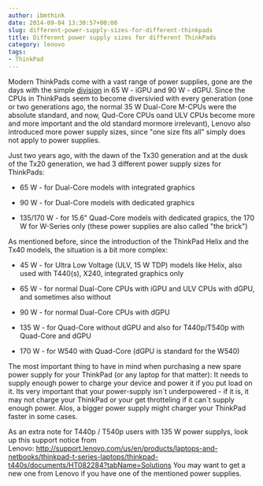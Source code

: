 ```yaml
---
author: ibmthink
date: 2014-09-04 13:30:57+00:00
slug: different-power-supply-sizes-for-different-thinkpads
title: Different power supply sizes for different ThinkPads
category: lenovo
tags:
- ThinkPad
---
```

Modern ThinkPads come with a vast range of power supplies, gone are the days with the simple [division](http://www.dict.cc/englisch-deutsch/division.html) in 65 W - iGPU and 90 W - dGPU. Since the CPUs in ThinkPads seem to become diversivied with every generation (one or two generations ago, the normal 35 W Dual-Core M-CPUs were the absolute standard, and now, Qud-Core CPUs oand ULV CPUs become more and more important and the old standard mormore irrelevant), Lenovo also introduced more power supply sizes, since "one size fits all" simply does not apply to power supplies.

Just two years ago, with the dawn of the Tx30 generation and at the dusk of the Tx20 generation, we had 3 different power supply sizes for ThinkPads:



  * 65 W - for Dual-Core models with integrated graphics



  * 90 W - for Dual-Core models with dedicated graphics



  * 135/170 W - for 15.6" Quad-Core models with dedicated grapics, the 170 W for W-Series only (these power supplies are also called "the brick")


As mentioned before, since the introduction of the ThinkPad Helix and the Tx40 models, the situation is a bit more complex:

  * 45 W - for Ultra Low Voltage (ULV, 15 W TDP) models like Helix, also used with T440(s), X240, integrated graphics only



  * 65 W - for normal Dual-Core CPUs with iGPU and ULV CPUs with dGPU, and sometimes also without



  * 90 W - for normal Dual-Core CPUs with dGPU



  * 135 W - for Quad-Core without dGPU and also for T440p/T540p with Quad-Core and dGPU



  * 170 W - for W540 with Quad-Core (dGPU is standard for the W540)


The most important thing to have in mind when purchasing a new spare power supply for your ThinkPad (or any laptop for that matter): It needs to supply enough power to charge your device and power it if you put load on it. Its very important that your power-supply isn´t underpowered - if it is, it may not charge your ThinkPad or your get throtteling if it can´t supply enough power. Alos, a bigger power supply might charger your ThinkPad faster in some cases.

As an extra note for T440p / T540p users with 135 W power supplys, look up this support notice from Lenovo: http://support.lenovo.com/us/en/products/laptops-and-netbooks/thinkpad-t-series-laptops/thinkpad-t440s/documents/HT082284?tabName=Solutions You may want to get a new one from Lenovo if you have one of the mentioned power supplies.
